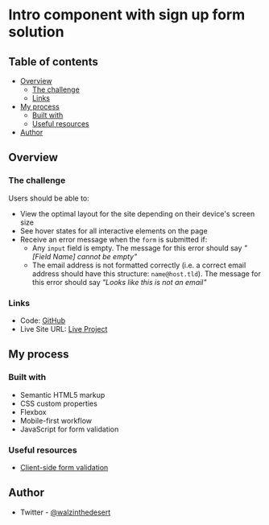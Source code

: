 # Intro component with sign up form solution

## Table of contents

- [Overview](#overview)
  - [The challenge](#the-challenge)
  - [Links](#links)
- [My process](#my-process)
  - [Built with](#built-with)
  - [Useful resources](#useful-resources)
- [Author](#author)

## Overview

### The challenge

Users should be able to:

- View the optimal layout for the site depending on their device's screen size
- See hover states for all interactive elements on the page
- Receive an error message when the `form` is submitted if:
  - Any `input` field is empty. The message for this error should say _"[Field Name] cannot be empty"_
  - The email address is not formatted correctly (i.e. a correct email address should have this structure: `name@host.tld`). The message for this error should say _"Looks like this is not an email"_

### Links

- Code: [GitHub](https://github.com/dmitrymitenkoff/intro-component-signup-form)
- Live Site URL: [Live Project](https://intro-component-signup-form-beige.vercel.app)

## My process

### Built with

- Semantic HTML5 markup
- CSS custom properties
- Flexbox
- Mobile-first workflow
- JavaScript for form validation

### Useful resources

- [Client-side form validation](https://developer.mozilla.org/en-US/docs/Learn/Forms/Form_validation)

## Author

- Twitter - [@walzinthedesert](https://www.twitter.com/walzinthedesert)
